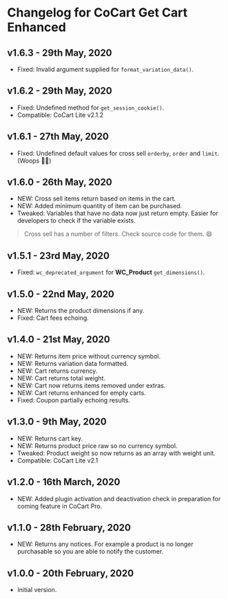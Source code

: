 # Changelog for CoCart Get Cart Enhanced

## v1.6.3 - 29th May, 2020

* Fixed: Invalid argument supplied for `format_variation_data()`.

## v1.6.2 - 29th May, 2020

* Fixed: Undefined method for `get_session_cookie()`.
* Compatible: CoCart Lite v2.1.2

## v1.6.1 - 27th May, 2020

* Fixed: Undefined default values for cross sell `orderby`, `order` and `limit`. (Woops 🤦‍♂)

## v1.6.0 - 26th May, 2020

* NEW: Cross sell items return based on items in the cart.
* NEW: Added minimum quantity of item can be purchased.
* Tweaked: Variables that have no data now just return empty. Easier for developers to check if the variable exists.

> Cross sell has a number of filters. Check source code for them. 😄

## v1.5.1 - 23rd May, 2020

* Fixed: `wc_deprecated_argument` for **WC_Product** `get_dimensions()`.

## v1.5.0 - 22nd May, 2020

* NEW: Returns the product dimensions if any.
* Fixed: Cart fees echoing.

## v1.4.0 - 21st May, 2020

* NEW: Returns item price without currency symbol.
* NEW: Returns variation data formatted.
* NEW: Cart returns currency.
* NEW: Cart returns total weight.
* NEW: Cart now returns items removed under extras.
* NEW: Cart returns enhanced for empty carts.
* Fixed: Coupon partially echoing results.

## v1.3.0 - 9th May, 2020

* NEW: Returns cart key.
* NEW: Returns product price raw so no currency symbol.
* Tweaked: Product weight so now returns as an array with weight unit.
* Compatible: CoCart Lite v2.1

## v1.2.0 - 16th March, 2020

* NEW: Added plugin activation and deactivation check in preparation for coming feature in CoCart Pro.

## v1.1.0 - 28th February, 2020

* NEW: Returns any notices. For example a product is no longer purchasable so you are able to notify the customer.

## v1.0.0 - 20th February, 2020

* Initial version.
